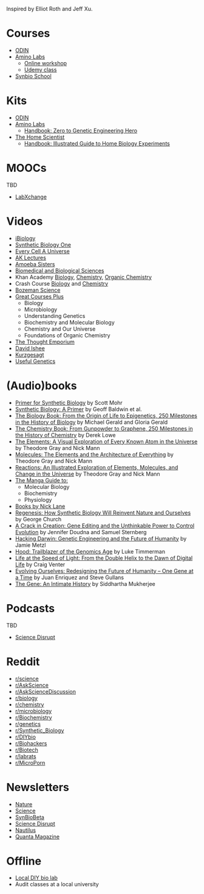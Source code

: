 Inspired by Elliot Roth and Jeff Xu.

# Courses
- [ODIN](http://www.the-odin.com/science-classes/)
- [Amino Labs](https://amino.bio/)
  - [Online workshop](https://amino.bio/collections/genetic-engineer-101/products/cyberworkshop)
  - [Udemy class](https://www.udemy.com/handsonbiology/)
- [Synbio School](https://www.synbioschool.com/)

# Kits
- [ODIN](http://www.the-odin.com/)
- [Amino Labs](https://amino.bio/)
  - [Handbook: Zero to Genetic Engineering Hero](https://amino.bio/collections/genetic-engineer-101/products/learn-genetic-engineering-the-genetic-engineering-hero-book)
- [The Home Scientist](https://www.thehomescientist.com/)
  - [Handbook: Illustrated Guide to Home Biology Experiments](https://www.thehomescientist.com/manuals/Illustrated_Guide_to_Home_Biology_Experiments.pdf)

# MOOCs
TBD
- [LabXchange](https://www.labxchange.org/)

# Videos
- [iBiology](https://www.youtube.com/channel/UCsvqEZBO-kNmwuDBbKbfL6A)
- [Synthetic Biology One](https://www.youtube.com/channel/UCoKnP5yh_Z4DtNffHYYEScw)
- [Every Cell A Universe](https://www.youtube.com/channel/UCpLfU4LLVULGLvDCu4qazDA)
- [AK Lectures](https://www.youtube.com/user/mathdude2012)
- [Amoeba Sisters](https://www.youtube.com/channel/UCb2GCoLSBXjmI_Qj1vk-44g)
- [Biomedical and Biological Sciences](https://www.youtube.com/channel/UCO5MYspi_UwWq1Pm5-7VZvA)
- Khan Academy [Biology](https://www.khanacademy.org/science/biology), [Chemistry](https://www.khanacademy.org/science/chemistry), [Organic Chemistry](https://www.khanacademy.org/science/organic-chemistry)
- Crash Course [Biology](https://www.youtube.com/watch?v=QnQe0xW_JY4&list=PL3EED4C1D684D3ADF) and [Chemistry](https://www.youtube.com/watch?v=uVFCOfSuPTo&list=PL8dPuuaLjXtPHzzYuWy6fYEaX9mQQ8oGr)
- [Bozeman Science](https://www.youtube.com/user/bozemanbiology)
- [Great Courses Plus](https://www.thegreatcoursesplus.com/)
  - Biology
  - Microbiology
  - Understanding Genetics
  - Biochemistry and Molecular Biology
  - Chemistry and Our Universe
  - Foundations of Organic Chemistry
- [The Thought Emporium](https://www.youtube.com/user/TheChemlife)
- [David Ishee](https://www.youtube.com/channel/UCftNyK6c9JdIFTQ2TLQqm_g)
- [Kurzgesagt](https://www.youtube.com/channel/UCsXVk37bltHxD1rDPwtNM8Q)
- [Useful Genetics](https://www.youtube.com/channel/UCtXCrx28msMBQ-vFUIOIReA)

# (Audio)books
- [Primer for Synthetic Biology](https://s3-us-west-2.amazonaws.com/oww-files-public/3/3d/SB_Primer_100707.pdf) by Scott Mohr
- [Synthetic Biology: A Primer](https://smile.amazon.com/Synthetic-Biology-Revised-Geoff-Baldwin/dp/1783268794) by Geoff Baldwin et al.
- [The Biology Book: From the Origin of Life to Epigenetics, 250 Milestones in the History of Biology](https://smile.amazon.com/Biology-Book-Epigenetics-Milestones-Sterling/dp/1454910682?sa-no-redirect=1) by Michael Gerald and Gloria Gerald
- [The Chemistry Book: From Gunpowder to Graphene, 250 Milestones in the History of Chemistry](https://smile.amazon.com/Chemistry-Book-Gunpowder-Graphene-Milestones/dp/1454911808?sa-no-redirect=1) by Derek Lowe
- [The Elements: A Visual Exploration of Every Known Atom in the Universe](https://smile.amazon.com/Elements-Visual-Exploration-Every-Universe/dp/1579128149?sa-no-redirect=1) by Theodore Gray and Nick Mann
- [Molecules: The Elements and the Architecture of Everything](https://www.amazon.ca/Molecules-Architecture-Everything-Theodore-Gray/dp/1579129714) by Theodore Gray and Nick Mann
- [Reactions: An Illustrated Exploration of Elements, Molecules, and Change in the Universe](https://smile.amazon.com/Reactions-Illustrated-Exploration-Elements-Molecules/dp/0316391220?sa-no-redirect=1) by Theodore Gray and Nick Mann
- [The Manga Guide to:](https://nostarch.com/catalog/manga)
  - Molecular Biology
  - Biochemistry
  - Physiology
- [Books by Nick Lane](http://nick-lane.net/)
- [Regenesis: How Synthetic Biology Will Reinvent Nature and Ourselves](https://smile.amazon.com/Regenesis-Synthetic-Biology-Reinvent-Ourselves/dp/0465075703) by George Church
- [A Crack in Creation: Gene Editing and the Unthinkable Power to Control Evolution](https://smile.amazon.com/dp/1328915360) by Jennifer Doudna and Samuel Sternberg
- [Hacking Darwin: Genetic Engineering and the Future of Humanity](https://smile.amazon.com/Hacking-Darwin-Genetic-Engineering-Humanity/dp/149267009X) by Jamie Metzl
- [Hood: Trailblazer of the Genomics Age](https://smile.amazon.com/dp/B01JWTBK30) by Luke Timmerman
- [Life at the Speed of Light: From the Double Helix to the Dawn of Digital Life](https://smile.amazon.com/dp/0143125907) by Craig Venter
- [Evolving Ourselves: Redesigning the Future of Humanity – One Gene at a Time](https://smile.amazon.com/Evolving-Ourselves-Redesigning-Future-Humanity-One/dp/0143108344) by Juan Enriquez and Steve Gullans
- [The Gene: An Intimate History](https://smile.amazon.com/Gene-Intimate-History-Siddhartha-Mukherjee/dp/147673352X) by Siddhartha Mukherjee

# Podcasts
TBD
- [Science Disrupt](https://sciencedisrupt.com/)

# Reddit
- [r/science](https://www.reddit.com/r/science/)
- [r/AskScience](https://www.reddit.com/r/askscience/)
- [r/AskScienceDiscussion](https://www.reddit.com/r/AskScienceDiscussion/)
- [r/biology](https://www.reddit.com/r/biology/)
- [r/chemistry](https://www.reddit.com/r/chemistry/)
- [r/microbiology](https://www.reddit.com/r/microbiology/)
- [r/Biochemistry](https://www.reddit.com/r/Biochemistry/)
- [r/genetics](https://www.reddit.com/r/genetics/)
- [r/Synthetic_Biology](https://www.reddit.com/r/Synthetic_Biology/)
- [r/DIYbio](https://www.reddit.com/r/DIYbio/)
- [r/Biohackers](https://www.reddit.com/r/Biohackers/)
- [r/Biotech](https://www.reddit.com/r/biotech/)
- [r/labrats](https://www.reddit.com/r/labrats/)
- [r/MicroPorn](https://www.reddit.com/r/MicroPorn/)

# Newsletters
- [Nature](https://www.nature.com/)
- [Science](https://www.sciencemag.org/subscribe/get-our-newsletters)
- [SynBioBeta](https://synbiobeta.com/subscribe/)
- [Science Disrupt](https://sciencedisrupt.com/)
- [Nautilus](http://nautil.us/)
- [Quanta Magazine](https://www.quantamagazine.org/biology/#newsletter)

# Offline
- [Local DIY bio lab](https://sphere.diybio.org/)
- Audit classes at a local university
